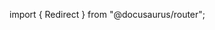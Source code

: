 import { Redirect } from "@docusaurus/router";

<Redirect to="/2.0/docs/pipelines/guides/updating-pipelines" />
